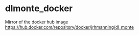 # dlmonte_docker
Mirror of the docker hub image https://hub.docker.com/repository/docker/jrhmanning/dl_monte

